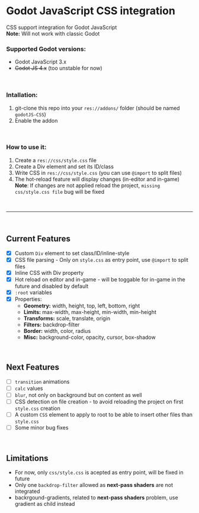 # Godot JavaScript CSS integration

CSS support integration for Godot JavaScript<br/>
**Note:** Will not work with classic Godot

### Supported Godot versions:
- Godot JavaScript 3.x
- <s>Godot JS 4.x</s> (too unstable for now)

<br>

### Intallation:
1. git-clone this repo into your `res://addons/` folder (should be named `godotJS-CSS`)
2. Enable the addon

<br>

### How to use it:
1. Create a `res://css/style.css` file
2. Create a Div element and set its ID/class
3. Write CSS in `res://css/style.css` (you can use `@import` to split files)
4. The hot-reload feature will display changes (in-editor and in-game)<br/>
**Note**: If changes are not applied reload the project, `missing css/style.css file` bug will be fixed

<br/>
<hr/>
<br/>

## Current Features
- [x] Custom `Div` element to set class/ID/inline-style
- [x] CSS file parsing - Only on `style.css` as entry point, use `@import` to split files
- [x] Inline CSS with Div property
- [x] Hot reload on editor and in-game - will be toggable for in-game in the future and disabled by default
- [x] `:root` variables
- [x] Properties:
  - **Geometry:** width, height, top, left, bottom, right
  - **Limits:** max-width, max-height, min-width, min-height
  - **Transforms:** scale, translate, origin
  - **Filters:** backdrop-filter
  - **Border:** width, color, radius
  - **Misc:** background-color, opacity, cursor, box-shadow

<br>

## Next Features
- [ ] `transition` animations
- [ ] `calc` values
- [ ] `blur`, not only on background but on content as well
- [ ] CSS detection on file creation - to avoid reloading the project on first `style.css` creation
- [ ] A custom `CSS` element to apply to root to be able to insert other files than `style.css`
- [ ] Some minor bug fixes

<br>

## Limitations
- For now, only `css/style.css` is acepted as entry point, will be fixed in future
- Only one `backdrop-filter` allowed as **next-pass shaders** are not integrated
- backrgound-gradients, related to **next-pass shaders** problem, use gradient as child instead
